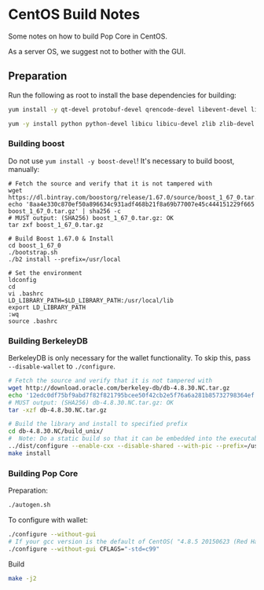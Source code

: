 CentOS Build Notes
====================
Some notes on how to build Pop Core in CentOS.

As a server OS, we suggest not to bother with the GUI.

Preparation
-------------

Run the following as root to install the base dependencies for building:

```bash
yum install -y qt-devel protobuf-devel qrencode-devel libevent-devel libtool openssl-devel

yum -y install python python-devel libicu libicu-devel zlib zlib-devel bzip2 bzip2-devel
```

### Building boost

Do not use `yum install -y boost-devel`! It's necessary to build boost, manually:

```
# Fetch the source and verify that it is not tampered with
wget https://dl.bintray.com/boostorg/release/1.67.0/source/boost_1_67_0.tar.gz
echo '8aa4e330c870ef50a896634c931adf468b21f8a69b77007e45c444151229f665  boost_1_67_0.tar.gz' | sha256 -c
# MUST output: (SHA256) boost_1_67_0.tar.gz: OK
tar zxf boost_1_67_0.tar.gz

# Build Boost 1.67.0 & Install
cd boost_1_67_0
./bootstrap.sh
./b2 install --prefix=/usr/local

# Set the environment
ldconfig
cd
vi .bashrc
LD_LIBRARY_PATH=$LD_LIBRARY_PATH:/usr/local/lib
export LD_LIBRARY_PATH
:wq
source .bashrc
```

### Building BerkeleyDB

BerkeleyDB is only necessary for the wallet functionality. To skip this, pass `--disable-wallet` to `./configure`.

```bash
# Fetch the source and verify that it is not tampered with
wget http://download.oracle.com/berkeley-db/db-4.8.30.NC.tar.gz
echo '12edc0df75bf9abd7f82f821795bcee50f42cb2e5f76a6a281b85732798364ef  db-4.8.30.NC.tar.gz' | sha256 -c
# MUST output: (SHA256) db-4.8.30.NC.tar.gz: OK
tar -xzf db-4.8.30.NC.tar.gz

# Build the library and install to specified prefix
cd db-4.8.30.NC/build_unix/
#  Note: Do a static build so that it can be embedded into the executable, instead of having to find a .so at runtime
../dist/configure --enable-cxx --disable-shared --with-pic --prefix=/usr/local
make install
```

### Building Pop Core

Preparation:
```bash
./autogen.sh
```

To configure with wallet:
```bash
./configure --without-gui
# If your gcc version is the default of CentOS( "4.8.5 20150623 (Red Hat 4.8.5-28) (GCC)" ), your need to
./configure --without-gui CFLAGS="-std=c99"
```

Build
```bash
make -j2
```
